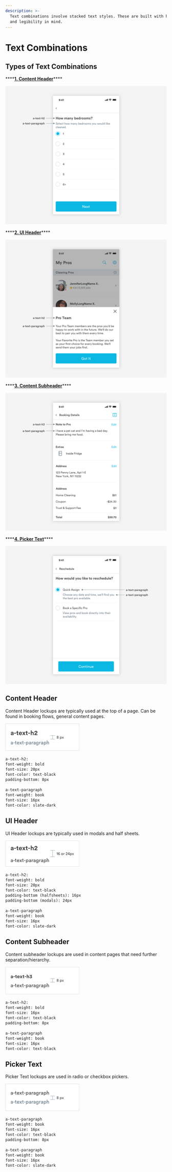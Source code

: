 ```yaml
---
description: >-
  Text combinations involve stacked text styles. These are built with hierarchy
  and legibility in mind.
---
```


# Text Combinations

## Types of Text Combinations

\*\*\*\*[**1. Content Header**](text-combinations.md#content-header)\*\*\*\*

![](../../.gitbook/assets/content-header.png)

\*\*\*\*[**2. UI Header**](text-combinations.md#ui-header)\*\*\*\*

![](../../.gitbook/assets/ui-content.png)

\*\*\*\*[**3. Content Subheader**](text-combinations.md#content-subheader)\*\*\*\*

![](../../.gitbook/assets/content-subheader.png)

\*\*\*\*[**4. Picker Text**](text-combinations.md#picker-text)\*\*\*\*

![](../../.gitbook/assets/picker-text.png)

## Content Header

Content Header lockups are typically used at the top of a page. Can be found in booking flows, general content pages.

![](../../.gitbook/assets/content-header-detail.png)

```
a-text-h2:
font-weight: bold
font-size: 20px
font-color: text-black
padding-bottom: 8px

a-text-paragraph
font-weight: book
font-size: 16px
font-color: slate-dark
```

## UI Header

UI Header lockups are typically used in modals and half sheets.

![](../../.gitbook/assets/ui-header-detail.png)

```text
a-text-h2:
font-weight: bold
font-size: 20px
font-color: text-black
padding-bottom (halfsheets): 16px
padding-bottom (modals): 24px

a-text-paragraph
font-weight: book
font-size: 16px
font-color: slate-dark
```

## Content Subheader

Content subheader lockups are used in content pages that need further separation/hierarchy. 

![](../../.gitbook/assets/content-subheader-detail.png)

```text
a-text-h2:
font-weight: bold
font-size: 16px
font-color: text-black
padding-bottom: 8px

a-text-paragraph
font-weight: book
font-size: 16px
font-color: text-black
```

## Picker Text

Picker Text lockups are used in radio or checkbox pickers.

![](../../.gitbook/assets/picker-detail.png)

```text
a-text-paragraph
font-weight: book
font-size: 16px
font-color: text-black
padding-bottom: 8px

a-text-paragraph
font-weight: book
font-size: 16px
font-color: slate-dark
```

